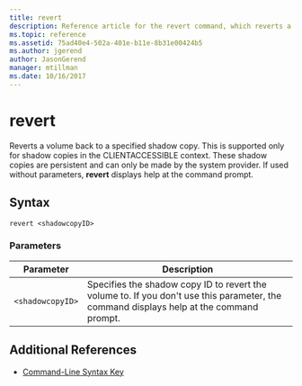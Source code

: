 ```yaml
---
title: revert
description: Reference article for the revert command, which reverts a volume back to a specified shadow copy.
ms.topic: reference
ms.assetid: 75ad40e4-502a-401e-b11e-8b31e00424b5
ms.author: jgerend
author: JasonGerend
manager: mtillman
ms.date: 10/16/2017
---
```


# revert

Reverts a volume back to a specified shadow copy. This is supported only for shadow copies in the CLIENTACCESSIBLE context. These shadow copies are persistent and can only be made by the system provider. If used without parameters, **revert** displays help at the command prompt.

## Syntax

```
revert <shadowcopyID>
```

### Parameters

| Parameter | Description |
|--|--|
| `<shadowcopyID>` | Specifies the shadow copy ID to revert the volume to. If you don't use this parameter, the command displays help at the command prompt. |

## Additional References

- [Command-Line Syntax Key](command-line-syntax-key.md)

